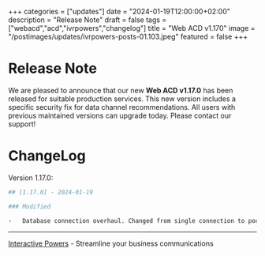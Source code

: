 +++
categories = ["updates"]
date = "2024-01-19T12:00:00+02:00"
description = "Release Note"
draft = false
tags = ["webacd","acd","ivrpowers","changelog"]
title = "Web ACD v1.170"
image = "/postimages/updates/ivrpowers-posts-01.103.jpeg"
featured = false
+++

# Release Note

We are pleased to announce that our new **Web ACD v1.17.0** has been released for suitable production services. This new version includes a specific security fix for data channel recommendations.  All users with previous maintained versions can upgrade today. Please contact our support!

# ChangeLog

Version 1.17.0:

```bash
## [1.17.0] - 2024-01-19

### Modified

-   Database connection overhaul. Changed from single connection to pool mode

```

---
[Interactive Powers](http://www.ivrpowers.com/) - Streamline your business communications

